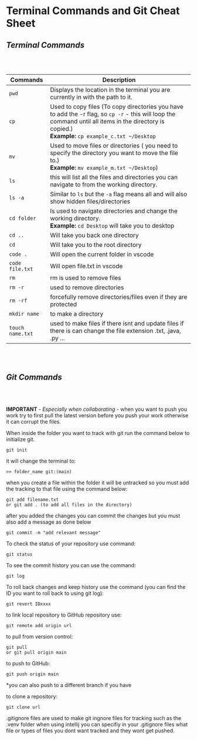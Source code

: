 # **Terminal Commands and Git Cheat Sheet**

## *Terminal Commands*

<br><br/>

| Commands    | Description |
| ----------- | ----------- |
| `pwd` | Displays the location in the terminal you are currently in with the path to it. |
| `cp` | Used to copy files (To copy directories you have to add the -r flag, so `cp -r` - this will loop the command until all items in the directory is copied.)<br> **Example:** `cp example_c.txt ~/Desktop` <br/>|
| `mv` | Used to move files or directories ( you need to specify the directory you want to move the file to.) <br> **Example:** `mv example_m.txt ~/Desktop`) <br/>|
| `ls` | this will list all the files and directories you can navigate to from the working directory.|
| `ls -a` | Similar to `ls` but the `-a` flag means all and will also show hidden files/directories |
| `cd folder` | Is used to navigate directories and change the working directory. <br> **Example:** `cd Desktop` will take you to desktop <br/> |  |
| `cd ..` | Will take you back one directory |
| `cd`  | Will take you to the root directory |
| `code .`  | Will open the current folder in vscode|
| `code file.txt`  | Will open file.txt in vscode|
| `rm` | rm is used to remove files|
| `rm -r`| used to remove directories|
| `rm -rf`| forcefully remove directories/files even if they are protected|
| `mkdir name`| to make a directory|
| `touch name.txt`| used to make files if there isnt and update files if there is can change the file extension .txt, .java, .py ...|


<br><br/>

## *Git Commands*

<br><br/>

**IMPORTANT** - *Especially when collaborating* -  when you want to push you work try to first pull the latest version before you push your work otherwise it can corrupt the files.

When inside the folder you want to track with git run the command below to initialize git.
```
git init
```
it will change the terminal to:
```
>> folder_name git:(main)
```
when you create a file within the folder it will be untracked so you must add the tracking to that file using the command below:
```
git add filename.txt
or git add . (to add all files in the directory)
```
after you added the changes you can commit the changes but you must also add a message as done below
```
git commit -m "add relevant message"
```
To check the status of your repository use command:
```
git status
```
To see the commit history you can use the command:
```
git log
```
To roll back changes and keep history use the command (you can find the ID you want to roll back to using git log):
```
git revert IDxxxx 
```

to link local repository to GitHub repository use:
```
git remote add origin url
```
to pull from version control:
```
git pull
or git pull origin main
```
to push to GitHub:
```
git push origin main
```
*you can also push to a different branch if you have 

to clone a repository:
``` 
git clone url
``` 

.gitignore files are used to make git ingnore files for tracking such as the .venv folder when using intellij you can specifiy in your .gitignore files what file or types of files you dont want tracked and they wont get pushed.



